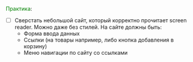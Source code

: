 <font style="color:green">Практика</font>:
- [ ] Сверстать небольшой сайт, который корректно прочитает screen reader. Можно даже без стилей. 
    На сайте должны быть:
    - Форма ввода данных
    - Ссылки (на товары например, либо кнопка добавления в корзину)
    - Меню навигации по сайту со ссылками